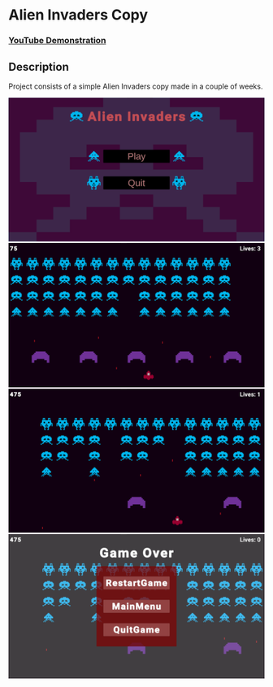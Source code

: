 <h1>Alien Invaders Copy</h1>

 ### [YouTube Demonstration](https://www.youtube.com/watch?v=S83AO2eR3M4)

<h2>Description</h2>
Project consists of a simple Alien Invaders copy made in a couple of weeks.

![](images/space%20invaders.png)
![](images/Screenshot%202023-12-13%20071238.png)
![](images/Screenshot%202023-12-13%20071310.png)
![](images/Screenshot%202023-12-13%20071318.png)
